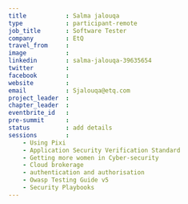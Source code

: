 ```yaml
---
title           : Salma jalouqa
type            : participant-remote
job_title       : Software Tester 
company         : EtQ
travel_from     : 
image           : 
linkedin        : salma-jalouqa-39635654
twitter         : 
facebook        : 
website         : 
email           : Sjalouqa@etq.com
project_leader  : 
chapter_leader  : 
eventbrite_id   :
pre-summit      :
status          : add details
sessions        :    
    - Using Pixi  
    - Application Security Verification Standard 
    - Getting more women in Cyber-security  
    - Cloud brokerage 
    - authentication and authorisation   
    - Owasp Testing Guide v5  
    - Security Playbooks
---
```

